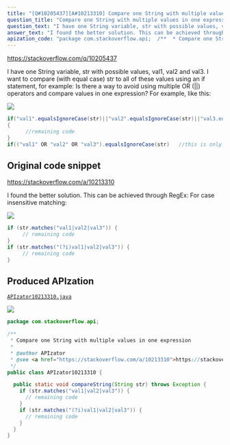 ```yaml
---
title: "[Q#10205437][A#10213310] Compare one String with multiple values in one expression"
question_title: "Compare one String with multiple values in one expression"
question_text: "I have one String variable, str with possible values, val1, val2 and val3. I want to compare (with equal case) str to all of these values using an if statement, for example: Is there a way to avoid using multiple OR (||) operators and compare values in one expression? For example, like this:"
answer_text: "I found the better solution. This can be achieved through RegEx: For case insensitive matching:"
apization_code: "package com.stackoverflow.api;  /**  * Compare one String with multiple values in one expression  *  * @author APIzator  * @see <a href=\"https://stackoverflow.com/a/10213310\">https://stackoverflow.com/a/10213310</a>  */ public class APIzator10213310 {    public static void compareString(String str) throws Exception {     if (str.matches(\"val1|val2|val3\")) {       // remaining code     }     if (str.matches(\"(?i)val1|val2|val3\")) {       // remaining code     }   } }"
---
```


https://stackoverflow.com/q/10205437

I have one String variable, str with possible values, val1, val2 and val3.
I want to compare (with equal case) str to all of these values using an if statement, for example:
Is there a way to avoid using multiple OR (||) operators and compare values in one expression? For example, like this:


<div class="code-logo"><img src="/stackoverflow.png" /></div>

```java
if("val1".equalsIgnoreCase(str)||"val2".equalsIgnoreCase(str)||"val3.equalsIgnoreCase(str))
{
      //remaining code
}
if(("val1" OR "val2" OR "val3").equalsIgnoreCase(str)   //this is only an idea.
```


## Original code snippet

https://stackoverflow.com/a/10213310

I found the better solution. This can be achieved through RegEx:
For case insensitive matching:

<div class="code-logo"><img src="/stackoverflow.png" /></div>

```java
if (str.matches("val1|val2|val3")) {
     // remaining code
}
if (str.matches("(?i)val1|val2|val3")) {
     // remaining code
}
```

## Produced APIzation

[`APIzator10213310.java`](https://github.com/pasqualesalza/apization-temp/raw/main/data/search/APIzator10213310.java)

<div class="code-logo"><img src="/apizator.png" /></div>

```java
package com.stackoverflow.api;

/**
 * Compare one String with multiple values in one expression
 *
 * @author APIzator
 * @see <a href="https://stackoverflow.com/a/10213310">https://stackoverflow.com/a/10213310</a>
 */
public class APIzator10213310 {

  public static void compareString(String str) throws Exception {
    if (str.matches("val1|val2|val3")) {
      // remaining code
    }
    if (str.matches("(?i)val1|val2|val3")) {
      // remaining code
    }
  }
}

```
